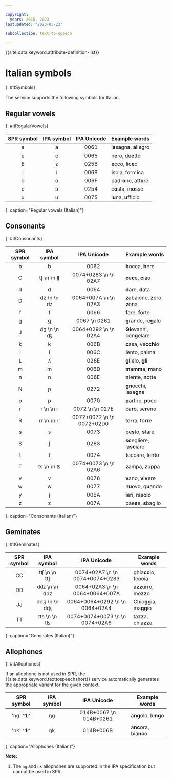 ```yaml
---

copyright:
  years: 2015, 2023
lastupdated: "2023-03-23"

subcollection: text-to-speech

---
```


{{site.data.keyword.attribute-definition-list}}

# Italian symbols
{: #itSymbols}

The service supports the following symbols for Italian.

## Regular vowels
{: #itRegularVowels}

| SPR symbol | IPA symbol | IPA Unicode | Example words |
|:----------:|:----------:|:-----------:|---------------|
| a | a | 0061 | l**a**s**a**gn**a**, **a**llegro |
| e | e | 0065 | n**e**ro, du**e**tto |
| E | &#603; | 025B | **e**cco, lic**e**o |
| i | i | 0069 | **i**sola, form**i**ca |
| o | o | 006F | padr**o**ne, att**o**re |
| c | &#596; | 0254 | c**o**sta, m**o**sse |
| u | u | 0075 | l**u**na, **u**fficio |
{: caption="Regular vowels (Italian)"}

## Consonants
{: #itConsonants}

| SPR symbol | IPA symbol | IPA Unicode | Example words |
|:----------:|:----------:|:-----------:|---------------|
| b | b | 0062 | **b**occa, **b**ere |
| C | t&#643;  \n   \n &#679; | 0074+0283  \n   \n 02A7 | **c**e**c**e, **c**iao |
| d | d | 0064 | **d**are, **d**ata |
| D | dz  \n   \n &#675; | 0064+007A  \n   \n 02A3 | **z**abaione, **z**ero, **z**ona |
| f | f | 0066 | **f**are, **f**orte |
| g | g | 0067  \n 0261 | **g**rande, re**g**alo |
| J | d&#658;  \n   \n &#676; | 0064+0292  \n   \n 02A4 | **Gi**ovanni, con**g**elare |
| k | k | 006B | **c**asa, ve**cch**io |
| l | l | 006C | **l**ento, pa**l**ma |
| L | &#654; | 028E | **gl**ielo, **gl**i |
| m | m | 006D | **m**a**mm**a, **m**ano |
| n | n | 006E | **n**ie**n**te, **n**otte |
| N | &#626; | 0272 | **gn**occhi, lasa**gn**a |
| p | p | 0070 | **p**artire, **p**oco |
| r | r  \n   \n &#638; | 0072  \n   \n 027E | ca**r**o, se**r**eno |
| R | rr  \n   \n r&#720; | 0072+0072  \n   \n 0072+02D0 | te**rr**a, to**rr**e |
| s | s | 0073 | pe**s**to, **s**tare |
| S | &#643; | 0283 | **sc**egliere, la**sc**iare |
| t | t | 0074 | **t**occare, len**t**o |
| T | ts  \n   \n &#678; | 0074+0073  \n   \n 02A6 | **z**ampa, **z**uppa |
| v | v | 0076 | **v**ano, **v**i**v**ere |
| w | w | 0077 | n**u**ovo, q**u**ando |
| y | j | 006A | **i**eri, raso**i**o |
| z | z | 007A | pae**s**e, **s**baglio |
{: caption="Consonants (Italian)"}

## Geminates
{: #itGeminates}

| SPR symbol | IPA symbol | IPA Unicode | Example words |
|:----------:|:----------:|:-----------:|---------------|
| CC | t&#679;  \n   \n tt&#643; | 0074+02A7  \n   \n 0074+0074+0283 | ghia**cc**io, fe**cc**ia |
| DD | d&#675;  \n   \n ddz | 0064+02A3  \n   \n 0064+0064+007A | a**zz**urro, me**zz**o |
| JJ | dd&#658;  \n   \n d&#676; | 0064+0064+0292  \n   \n 0064+02A4 | Chio**gg**ia, ma**gg**io |
| TT | tts  \n   \n t&#678; | 0074+0074+0073  \n   \n 0074+02A6 | ta**zz**a, chia**zz**a |
{: caption="Geminates (Italian)"}

## Allophones
{: #itAllophones}

If an allophone is not used in SPR, the {{site.data.keyword.texttospeechshort}} service automatically generates the appropriate variant for the given context.

| SPR symbol | IPA symbol | IPA Unicode | Example words |
|:----------:|:----------:|:-----------:|---------------|
| 'ng' ^**1**^ | &#331;g | 014B+0067  \n 014B+0261 | a**ng**olo, lu**ng**o |
| 'nk' ^**1**^ | &#331;k | 014B+006B | a**nc**ora, bia**nc**o |
{: caption="Allophones (Italian)"}

**Note:**

1.  The `ng` and `nk` allophones are supported in the IPA specification but cannot be used in SPR.
